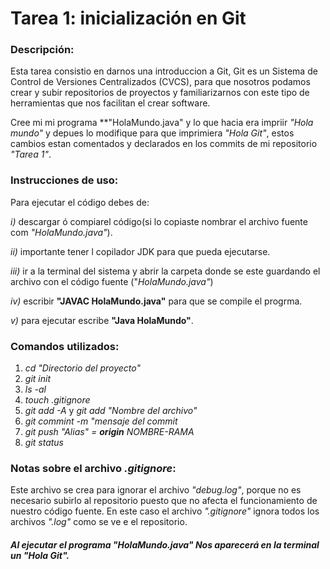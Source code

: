 # Tarea 1: inicialización en Git

### **Descripción:**

Esta tarea consistio en darnos una introduccion a Git, Git  es un Sistema de Control de Versiones Centralizados (CVCS), para que nosotros podamos crear y subir repositorios de proyectos y familiarizarnos con este tipo de herramientas que nos facilitan el crear software.

Cree mi mi programa **"HolaMundo.java" y lo que hacia era impriir *"Hola mundo"* y depues lo modifique para que imprimiera *"Hola Git"*, estos cambios estan comentados y declarados en los commits de mi repositorio *"Tarea 1"*.

### **Instrucciones de uso:**

Para ejecutar el código debes de:

 *i)* descargar ó compiarel código(si lo copiaste nombrar el archivo fuente com *"HolaMundo.java"*).
 
 *ii)* importante tener l copilador JDK para que pueda ejecutarse.

 *iii)* ir a la terminal del sistema y abrir la carpeta donde se este guardando el archivo con el código fuente ("*HolaMundo.java"*)

 *iv)* escribir **"JAVAC HolaMundo.java"** para que se compile el progrma.

 *v)* para ejecutar escribe **"Java HolaMundo"**.

 ### **Comandos utilizados:**

 1. *cd "Directorio del proyecto"*
 2. *git init*
 3. *ls -al*
 4. *touch .gitignore*
 5. *git add -A* y *git add "Nombre del archivo"*
 6. *git commint -m "mensaje del commit*
 7. *git push "Alias" = **origin** NOMBRE-RAMA*
 8. *git status*

 ### **Notas sobre el archivo *.gitignore*:**

 Este archivo se crea para ignorar el archivo *"debug.log"*, porque no es necesario subirlo al repositorio puesto que no afecta el funcionamiento de nuestro código fuente. En este caso el archivo *".gitignore"* ignora todos los archivos *".log"* como se ve e el repositorio.

 ##### **Al ejecutar el programa *"HolaMundo.java"* Nos aparecerá en la terminal un *"Hola Git".***

